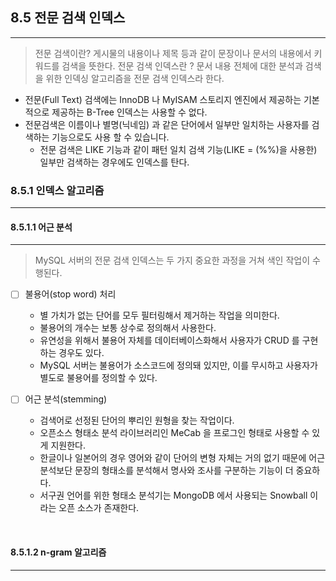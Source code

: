 
## 8.5 전문 검색 인덱스

---

> 전문 검색이란? 게시물의 내용이나 제목 등과 같이 문장이나 문서의 내용에서 키워드를 검색을 뜻한다.
> 전문 검색 인덱스란 ? 문서 내용 전체에 대한 분석과 검색을 위한 인덱싱 알고리즘을 전문 검색 인덱스라 한다.

+ 전문(Full Text) 검색에는 InnoDB 나 MyISAM 스토리지 엔진에서 제공하는 기본적으로 제공하는 B-Tree 인덱스는 사용할 수 없다. 
+ 전문검색은 이름이나 별명(닉네임) 과 같은 단어에서 일부만 일치하는 사용자를 검색하는 기능으로도 사용 할 수 있습니다.
  + 전문 검색은 LIKE 기능과 같이 패턴 일치 검색 기능(LIKE = (%%)을 사용한)  일부만 검색하는 경우에도 인덱스를 탄다.

### 8.5.1 인덱스 알고리즘

---

#### 8.5.1.1 어근 분석

---

> MySQL 서버의 전문 검색 인덱스는 두 가지 중요한 과정을 거쳐 색인 작업이 수행된다. 

- [ ] 불용어(stop word) 처리
  + 별 가치가 없는 단어를 모두 필터링해서 제거하는 작업을 의미한다.
  + 불용어의 개수는 보통 상수로 정의해서 사용한다.
  + 유연성을 위해서 불용어 자체를 데이터베이스화해서 사용자가 CRUD 를 구현하는 경우도 있다.
  + MySQL 서버는 불용어가 소스코드에 정의돼 있지만, 이를 무시하고 사용자가 별도로 불용어를 정의할 수 있다.
  

- [ ] 어근 분석(stemming)
  + 검색어로 선정된 단어의 뿌리인 원형을 찾는 작업이다.
  + 오픈소스 형태소 분석 라이브러리인 MeCab 을 프로그인 형태로 사용할 수 있게 지원한다.
  + 한글이나 일본어의 경우 영어와 같이 단어의 변형 자체는 거의 없기 때문에 어근 분석보단 문장의 형태소를 분석해서 명사와 조사를 구분하는 기능이 더 중요하다.
  + 서구권 언어를 위한 형태소 분석기는 MongoDB 에서 사용되는 Snowball 이라는 오픈 소스가 존재한다.

<br>

#### 8.5.1.2 n-gram 알고리즘

--- 

<br> 

